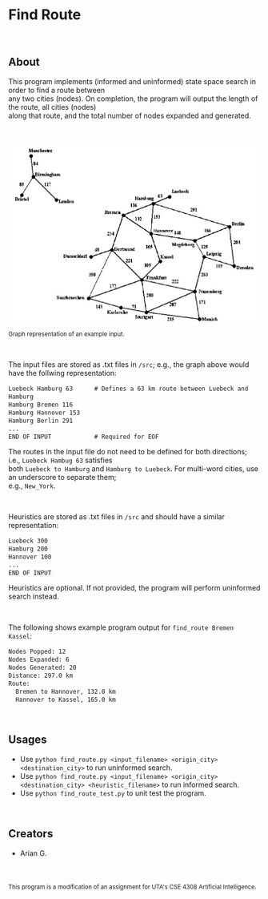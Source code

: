 # Find Route

<br>

## About
This program implements (informed and uninformed) state space search in order to find a route between <br>
any two cities (nodes). On completion, the program will output the length of the route, all cities (nodes) <br> 
along that route, and the total number of nodes expanded and generated.

<br>

![Graph](misc/example_input.png)
<sub>Graph representation of an example input.</sub>

<br>

The input files are stored as .txt files in `/src`; e.g., the graph above would have the follwing representation:
```
Luebeck Hamburg 63      # Defines a 63 km route between Luebeck and Hamburg
Hamburg Bremen 116
Hamburg Hannover 153
Hamburg Berlin 291
...
END OF INPUT            # Required for EOF
```
The routes in the input file do not need to be defined for both directions; i.e., `Luebeck Hambug 63` satisfies <br>
both `Luebeck to Hamburg` and `Hamburg to Luebeck`. For multi-word cities, use an underscore to separate them; <br>
e.g., `New_York`.

<br>

Heuristics are stored as .txt files in `/src` and should have a similar representation:
```
Luebeck 300
Hamburg 200
Hannover 100
...
END OF INPUT
```
Heuristics are optional. If not provided, the program will perform uninformed search instead. 

<br>

The following shows example program output for `find_route Bremen Kassel`:
```
Nodes Popped: 12
Nodes Expanded: 6
Nodes Generated: 20
Distance: 297.0 km
Route:
  Bremen to Hannover, 132.0 km
  Hannover to Kassel, 165.0 km
```

<br>

## Usages
- Use `python find_route.py <input_filename> <origin_city> <destination_city>` to run uninformed search.
- Use `python find_route.py <input_filename> <origin_city> <destination_city> <heuristic_filename>` to run informed search.
- Use `python find_route_test.py` to unit test the program.

<br>

## Creators
- Arian G.

<br>

<sub>This program is a modification of an assignment for UTA's CSE 4308 Artificial Intelligence.</sub>

